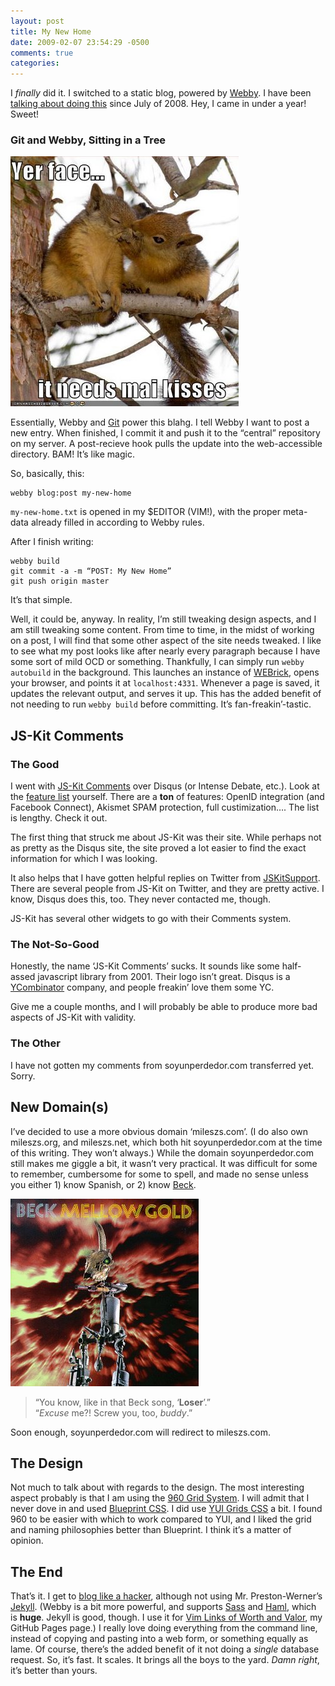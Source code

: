 ```yaml
---
layout: post
title: My New Home
date: 2009-02-07 23:54:29 -0500
comments: true
categories:
---
```

I *finally* did it. I switched to a static blog, powered by [Webby](http://webby.rubyforge.org/). I have been [talking about doing this](/2008/07/10/too-many-choices.html) since July of 2008. Hey, I came in under a year\! Sweet\!

### Git and Webby, Sitting in a Tree

![](/images/kissing-squirrels-tree.jpg)

Essentially, Webby and [Git](http://git-scm.com) power this blahg. I tell Webby I want to post a new entry. When finished, I commit it and push it to the “central” repository on my server. A post-recieve hook pulls the update into the web-accessible directory. BAM\! It’s like magic.

So, basically, this:

```
webby blog:post my-new-home
```

`my-new-home.txt` is opened in my $EDITOR (VIM\!), with the proper meta-data already filled in according to Webby rules.

After I finish writing:

```
webby build
git commit -a -m “POST: My New Home”
git push origin master
```

It’s that simple.

Well, it could be, anyway. In reality, I’m still tweaking design aspects, and I am still tweaking some content. From time to time, in the midst of working on a post, I will find that some other aspect of the site needs tweaked. I like to see what my post looks like after nearly every paragraph because I have some sort of mild OCD or something. Thankfully, I can simply run `webby autobuild` in the background. This launches an instance of [WEBrick](http://www.webrick.org/), opens your browser, and points it at `localhost:4331`. Whenever a page is saved, it updates the relevant output, and serves it up. This has the added benefit of not needing to run `webby build` before committing. It’s fan-freakin’-tastic.

## JS-Kit Comments

### The Good

I went with [JS-Kit Comments](http://js-kit.com/comments) over Disqus (or Intense Debate, etc.). Look at the [feature list](http://js-kit.com/comments/features.html) yourself. There are a **ton** of features: OpenID integration (and Facebook Connect), Akismet SPAM protection, full custimization…. The list is lengthy. Check it out.

The first thing that struck me about JS-Kit was their site. While perhaps not as pretty as the Disqus site, the site proved a lot easier to find the exact information for which I was looking.

It also helps that I have gotten helpful replies on Twitter from [JSKitSupport](http://twitter.com/JSKitSupport). There are several people from JS-Kit on Twitter, and they are pretty active. I know, Disqus does this, too. They never contacted me, though.

JS-Kit has several other widgets to go with their Comments system.

### The Not-So-Good

Honestly, the name ‘JS-Kit Comments’ sucks. It sounds like some half-assed javascript library from 2001. Their logo isn’t great. Disqus is a [YCombinator](http://ycombinator.com) company, and people freakin’ love them some YC.

Give me a couple months, and I will probably be able to produce more bad aspects of JS-Kit with validity.

### The Other

I have not gotten my comments from soyunperdedor.com transferred yet. Sorry.

## New Domain(s)

I’ve decided to use a more obvious domain ‘mileszs.com’. (I do also own mileszs.org, and mileszs.net, which both hit soyunperdedor.com at the time of this writing. They won’t always.) While the domain soyunperdedor.com still makes me giggle a bit, it wasn’t very practical. It was difficult for some to remember, cumbersome for some to spell, and made no sense unless you either 1) know Spanish, or 2) know [Beck](http://www.last.fm/music/Beck/_/Loser).

![](/images/beck-mellow-gold.jpg)

> “You know, like in that Beck song, ‘**Loser**’.” <br />“*Excuse* me?\! Screw you, too, *buddy*.”

Soon enough, soyunperdedor.com will redirect to mileszs.com.

## The Design

Not much to talk about with regards to the design. The most interesting aspect probably is that I am using the [960 Grid System](http://960.gs/). I will admit that I never dove in and used [Blueprint CSS](http://www.blueprintcss.org/). I did use [YUI Grids CSS](http://developer.yahoo.com/yui/grids/) a bit. I found 960 to be easier with which to work compared to YUI, and I liked the grid and naming philosophies better than Blueprint. I think it’s a matter of opinion.

## The End

That’s it. I get to [blog like a hacker](http://tom.preston-werner.com/2008/11/17/blogging-like-a-hacker.html), although not using Mr. Preston-Werner’s [Jekyll](http://github.com/mojombo/jekyll/tree/master). (Webby is a bit more powerful, and supports [Sass](http://haml.hamptoncatlin.com/docs/rdoc/classes/Sass.html) and [Haml](http://haml.hamptoncatlin.com/), which is **huge**. Jekyll is good, though. I use it for [Vim Links of Worth and Valor](http://mileszs.github.com/), my GitHub Pages page.) I really love doing everything from the command line, instead of copying and pasting into a web form, or something equally as lame. Of course, there’s the added benefit of it not doing a *single* database request. So, it’s fast. It scales. It brings all the boys to the yard. *Damn right*, it’s better than yours.
